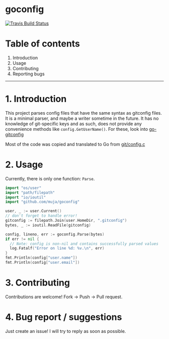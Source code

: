 goconfig
========

[![Travis Build Status](https://travis-ci.org/muja/goconfig.svg?branch=master)](https://travis-ci.org/muja/goconfig)

# Table of contents

1. Introduction
2. Usage
3. Contributing
4. Reporting bugs

-------------------

# 1. Introduction

This project parses config files that have the same syntax as gitconfig files. It is a
minimal parser, and maybe a writer sometime in the future. It has no knowledge of git-specific
keys and as such, does not provide any convenience methods like  `config.GetUserName()`.
For these, look into [go-gitconfig](https://github.com/tcnksm/go-gitconfig)

Most of the code was copied and translated to Go from [git/config.c](https://github.com/git/git/blob/95ec6b1b3393eb6e26da40c565520a8db9796e9f/config.c)

# 2. Usage

Currently, there is only one function: `Parse`.

```go
import "os/user"
import "path/filepath"
import "io/ioutil"
import "github.com/muja/goconfig"

user, _ := user.Current()
// don't forget to handle error!
gitconfig := filepath.Join(user.HomeDir, ".gitconfig")
bytes, _ := ioutil.ReadFile(gitconfig)

config, lineno, err := goconfig.Parse(bytes)
if err != nil {
  // Note: config is non-nil and contains successfully parsed values
  log.Fatalf("Error on line %d: %v.\n", err)
}
fmt.Println(config["user.name"])
fmt.Println(config["user.email"])
```

# 3. Contributing

Contributions are welcome! Fork -> Push -> Pull request.

# 4. Bug report / suggestions

Just create an issue! I will try to reply as soon as possible.
